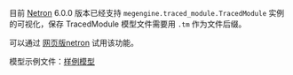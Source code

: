 目前 [Netron](https://github.com/lutzroeder/netron) 6.0.0 版本已经支持 `megengine.traced_module.TracedModule` 实例的可视化，保存 TracedModule 模型文件需要用 `.tm` 作为文件后缀。 

可以通过 [网页版netron](https://netron.app) 试用该功能。

模型示例文件：[样例模型](https://data.megengine.org.cn/models/traced_shufflenet.tm)
